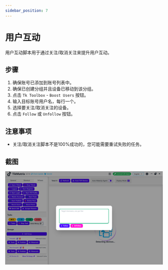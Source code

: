 ```yaml
---
sidebar_position: 7
---
```


# 用户互动

用户互动脚本用于通过关注/取消关注来提升用户互动。

## 步骤

1. 确保账号已添加到账号列表中。
2. 确保已创建分组并且设备已移动到该分组。
3. 点击 `Tk Toolbox` - `Boost Users` 按钮。
4. 输入目标账号用户名，每行一个。
5. 选择要关注/取消关注的设备。
6. 点击 `Follow` 或 `Unfollow` 按钮。

## 注意事项

* 关注/取消关注脚本不是100%成功的，您可能需要重试失败的任务。

## 截图

![用户互动](../img/boost-users.png)

